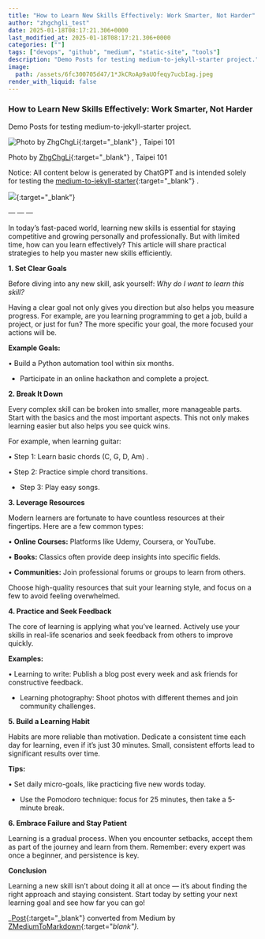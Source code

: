 ```yaml
---
title: "How to Learn New Skills Effectively: Work Smarter, Not Harder"
author: "zhgchgli_test"
date: 2025-01-18T08:17:21.306+0000
last_modified_at: 2025-01-18T08:17:21.306+0000
categories: [""]
tags: ["devops", "github", "medium", "static-site", "tools"]
description: "Demo Posts for testing medium-to-jekyll-starter project."
image:
  path: /assets/6fc300705d47/1*JkCRoAp9aUOfeqy7ucbIag.jpeg
render_with_liquid: false
---
```


### **How to Learn New Skills Effectively: Work Smarter, Not Harder**

Demo Posts for testing medium\-to\-jekyll\-starter project\.


![Photo by [ZhgChgLi](https://medium.com/u/8854784154b8){:target="_blank"} , Taipei 101](/assets/6fc300705d47/1*JkCRoAp9aUOfeqy7ucbIag.jpeg)

Photo by [ZhgChgLi](https://medium.com/u/8854784154b8){:target="_blank"} , Taipei 101

Notice: All content below is generated by ChatGPT and is intended solely for testing the [medium\-to\-jekyll\-starter](https://github.com/ZhgChgLi/medium-to-jekyll-starter.github.io){:target="_blank"} \.


[![](https://opengraph.githubassets.com/91a5dd913bf4d51e6b76fbcc7442c845023bdf93cb1a0ce1ac1c8a40d554f781/ZhgChgLi/medium-to-jekyll-starter.github.io)](https://github.com/ZhgChgLi/medium-to-jekyll-starter.github.io){:target="_blank"}


— — —

In today’s fast\-paced world, learning new skills is essential for staying competitive and growing personally and professionally\. But with limited time, how can you learn effectively? This article will share practical strategies to help you master new skills efficiently\.

**1\. Set Clear Goals**

Before diving into any new skill, ask yourself: _Why do I want to learn this skill?_

Having a clear goal not only gives you direction but also helps you measure progress\. For example, are you learning programming to get a job, build a project, or just for fun? The more specific your goal, the more focused your actions will be\.

**Example Goals:**

• Build a Python automation tool within six months\.
- Participate in an online hackathon and complete a project\.


**2\. Break It Down**

Every complex skill can be broken into smaller, more manageable parts\. Start with the basics and the most important aspects\. This not only makes learning easier but also helps you see quick wins\.

For example, when learning guitar:

• Step 1: Learn basic chords \(C, G, D, Am\) \.

• Step 2: Practice simple chord transitions\.
- Step 3: Play easy songs\.


**3\. Leverage Resources**

Modern learners are fortunate to have countless resources at their fingertips\. Here are a few common types:

• **Online Courses:** Platforms like Udemy, Coursera, or YouTube\.

• **Books:** Classics often provide deep insights into specific fields\.

• **Communities:** Join professional forums or groups to learn from others\.

Choose high\-quality resources that suit your learning style, and focus on a few to avoid feeling overwhelmed\.

**4\. Practice and Seek Feedback**

The core of learning is applying what you’ve learned\. Actively use your skills in real\-life scenarios and seek feedback from others to improve quickly\.

**Examples:**

• Learning to write: Publish a blog post every week and ask friends for constructive feedback\.
- Learning photography: Shoot photos with different themes and join community challenges\.


**5\. Build a Learning Habit**

Habits are more reliable than motivation\. Dedicate a consistent time each day for learning, even if it’s just 30 minutes\. Small, consistent efforts lead to significant results over time\.

**Tips:**

• Set daily micro\-goals, like practicing five new words today\.
- Use the Pomodoro technique: focus for 25 minutes, then take a 5\-minute break\.


**6\. Embrace Failure and Stay Patient**

Learning is a gradual process\. When you encounter setbacks, accept them as part of the journey and learn from them\. Remember: every expert was once a beginner, and persistence is key\.

**Conclusion**

Learning a new skill isn’t about doing it all at once — it’s about finding the right approach and staying consistent\. Start today by setting your next learning goal and see how far you can go\!



_[Post](https://medium.com/@zhgchgli_test/how-to-learn-new-skills-effectively-work-smarter-not-harder-6fc300705d47){:target="_blank"} converted from Medium by [ZMediumToMarkdown](https://github.com/ZhgChgLi/ZMediumToMarkdown){:target="_blank"}._
